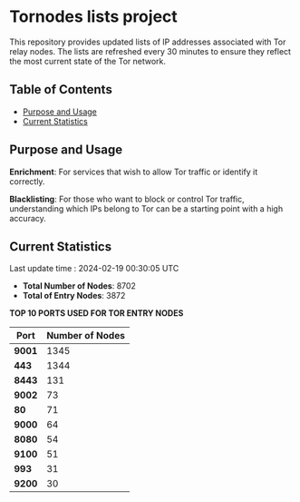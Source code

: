 # Tornodes lists project

This repository provides updated lists of IP addresses associated with Tor relay nodes. The lists are refreshed every 30 minutes to ensure they reflect the most current state of the Tor network.

## Table of Contents

- [Purpose and Usage](#purpose-and-usage)
- [Current Statistics](#current-statistics)


## Purpose and Usage

**Enrichment**: For services that wish to allow Tor traffic or identify it correctly.

**Blacklisting**: For those who want to block or control Tor traffic, understanding which IPs belong to Tor can be a starting point with a high accuracy.

## Current Statistics

Last update time : 2024-02-19 00:30:05 UTC

- **Total Number of Nodes**: 8702
- **Total of Entry Nodes**: 3872

**TOP 10 PORTS USED FOR TOR ENTRY NODES**

| **Port** | **Number of Nodes** |
|------|-----------------|
| **9001**   | 1345  |
| **443**   | 1344  |
| **8443**   | 131  |
| **9002**   | 73  |
| **80**   | 71  |
| **9000**   | 64  |
| **8080**   | 54  |
| **9100**   | 51  |
| **993**   | 31  |
| **9200**   | 30  |

